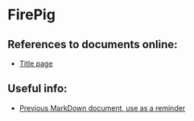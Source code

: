 # FirePig

## References to documents online:
- [Title page](https://vult-my.sharepoint.com/:w:/g/personal/vilius_minkevicius_mif_stud_vu_lt/EQDu1Haen3xIrXkJ1CgDpF0BVVdb4J_9m_AZzgT3E_H9Xw?e=h76RdA)

## Useful info:
- [Previous MarkDown document, use as a reminder](https://github.com/Tristanas/PSI2-Food-Bee-Inc/blob/master/Dokumentas.md)
